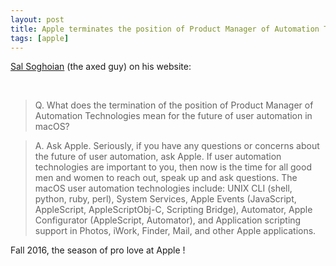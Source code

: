 ```yaml
---
layout: post
title: Apple terminates the position of Product Manager of Automation Technologies for macOS
tags: [apple]
---
```


[Sal Soghoian](https://macosxautomation.com/about.html) (the axed guy) on his website:

<br>

> Q. What does the termination of the position of Product Manager of Automation Technologies mean for the future of user automation in macOS?

> A. Ask Apple. Seriously, if you have any questions or concerns about the future of user automation, ask Apple. If user automation technologies are important to you, then now is the time for all good men and women to reach out, speak up and ask questions. The macOS user automation technologies include: UNIX CLI (shell, python, ruby, perl), System Services, Apple Events (JavaScript, AppleScript, AppleScriptObj-C, Scripting Bridge), Automator, Apple Configurator (AppleScript, Automator), and Application scripting support in Photos, iWork, Finder, Mail, and other Apple applications.

Fall 2016, the season of pro love at Apple !